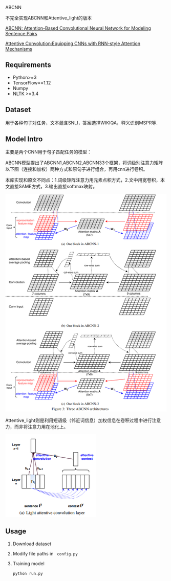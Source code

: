 ABCNN

不完全实现ABCNN和Attentive_light的版本

[ABCNN: Attention-Based Convolutional Neural Network for Modeling Sentence Pairs](<https://www.aclweb.org/anthology/Q16-1019>)

[Attentive Convolution:Equipping CNNs with RNN-style Attention Mechanisms](<https://arxiv.org/pdf/1710.00519.pdf>)	

## Requirements

- Python>=3
- TensorFlow==1.12
- Numpy
- NLTK >=3.4

## Dataset

用于各种句子对任务，文本蕴含SNLI，答案选择WIKIQA，释义识别MSPR等.

## Model Intro

主要是两个CNN用于句子匹配任务的模型：

ABCNN模型提出了ABCNN1,ABCNN2,ABCNN33个框架，将词级别注意力矩阵以下图（连接和加权）两种方式和原句子进行组合，再用cnn进行卷积。

本库实现和原文不同点：1.词级矩阵注意力用元素点积方式，2.文中用宽卷积，本文直接SAME方式，3.输出直接softmax映射。

![ABCNN](/img/ABCNN.PNG 'ABCNN')

Attentive_light则是利用短语级（邻近词信息）加权信息在卷积过程中进行注意力，而非将注意力用在池化上。

![Att_light](/img/Att_light.png)



## Usage

1. Download dataset

2. Modify file paths in ` config.py` 

3. Training model

   ```
   python run.py
   ```

   

